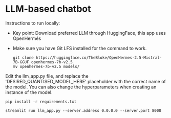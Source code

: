 # LLM-based chatbot

Instructions to run locally:

- Key point: Download preferred LLM through HuggingFace, this app uses OpenHermés
- Make sure you have Git LFS installed for the command to work.

  ```
  git clone https://huggingface.co/TheBloke/OpenHermes-2.5-Mistral-7B-GGUF openhermes-7b-v2.5
  mv openhermes-7b-v2.5 models/
  ```
Edit the llm_app.py file, and replace the 'DESIRED_QUANTISED_MODEL_HERE' placeholder with the correct name of the model.
You can also change the hyperparameters when creating an instance of the model.

```
pip install -r requirements.txt
```
```
streamlit run llm_app.py --server.address 0.0.0.0 --server.port 8000
```
